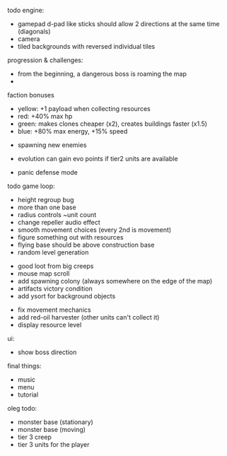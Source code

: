 todo engine:
- gamepad d-pad like sticks should allow 2 directions at the same time (diagonals)
- camera
- tiled backgrounds with reversed individual tiles

progression & challenges:
- from the beginning, a dangerous boss is roaming the map
- 

faction bonuses
* yellow: +1 payload when collecting resources
* red: +40% max hp
* green: makes clones cheaper (x2), creates buildings faster (x1.5)
* blue: +80% max energy, +15% speed

- spawning new enemies

- evolution can gain evo points if tier2 units are available
- panic defense mode

todo game loop:
+ height regroup bug
+ more than one base
+ radius controls ~unit count
+ change repeller audio effect
+ smooth movement choices (every 2nd is movement)
+ figure something out with resources
+ flying base should be above construction base
+ random level generation
- good loot from big creeps
- mouse map scroll
- add spawning colony (always somewhere on the edge of the map)
- artifacts victory condition
- add ysort for background objects

+ fix movement mechanics
+ add red-oil harvester (other units can't collect it)
+ display resource level

ui:
- show boss direction

final things:
- music
- menu
- tutorial

oleg todo:
- monster base (stationary)
- monster base (moving)
- tier 3 creep
- tier 3 units for the player
